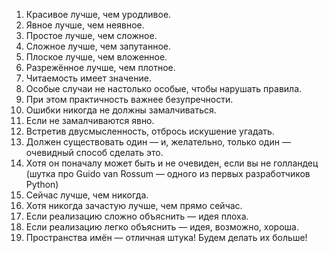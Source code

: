 1. Красивое лучше, чем уродливое.
2. Явное лучше, чем неявное.
3. Простое лучше, чем сложное.
4. Сложное лучше, чем запутанное.
5. Плоское лучше, чем вложенное.
6. Разрежённое лучше, чем плотное.
7. Читаемость имеет значение.
8. Особые случаи не настолько особые, чтобы нарушать правила.
9. При этом практичность важнее безупречности.
10. Ошибки никогда не должны замалчиваться.
11. Если не замалчиваются явно.
12. Встретив двусмысленность, отбрось искушение угадать.
13. Должен существовать один — и, желательно, только один — очевидный способ сделать это.
14. Хотя он поначалу может быть и не очевиден, если вы не голландец (шутка про Guido van Rossum — одного из первых разработчиков
Python)
15. Сейчас лучше, чем никогда.
16. Хотя никогда зачастую лучше, чем прямо сейчас.
17. Если реализацию сложно объяснить — идея плоха.
18. Если реализацию легко объяснить — идея, возможно, хороша.
19. Пространства имён — отличная штука! Будем делать их больше!

